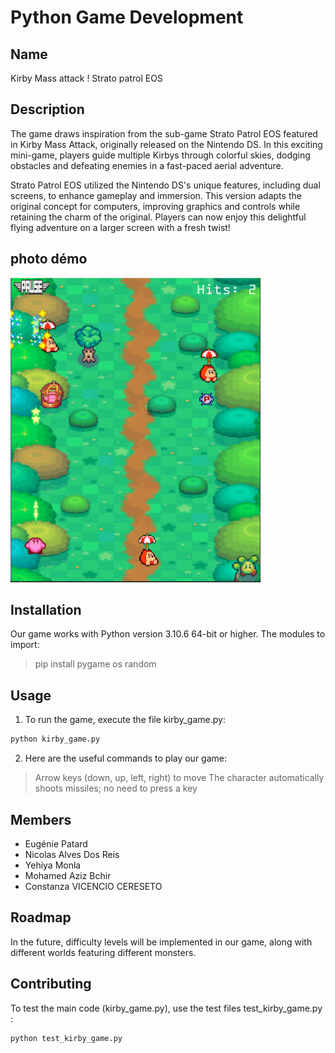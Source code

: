 # Python Game Development

## Name
Kirby Mass attack ! Strato patrol EOS

## Description
The game draws inspiration from the sub-game Strato Patrol EOS featured in Kirby Mass Attack, originally released on the Nintendo DS. In this exciting mini-game, players guide multiple Kirbys through colorful skies, dodging obstacles and defeating enemies in a fast-paced aerial adventure.

Strato Patrol EOS utilized the Nintendo DS's unique features, including dual screens, to enhance gameplay and immersion. This version adapts the original concept for computers, improving graphics and controls while retaining the charm of the original. Players can now enjoy this delightful flying adventure on a larger screen with a fresh twist!

## photo démo
<img src="Views_game/Playing_01_view.png" alt="Alt text" width="400"/>

## Installation
Our game works with Python version 3.10.6 64-bit or higher.
The modules to import:
>pip install pygame os random

## Usage
1. To run the game, execute the file kirby_game.py: 

```bash
python kirby_game.py
```

2. Here are the useful commands to play our game:
> Arrow keys (down, up, left, right) to move
> The character automatically shoots missiles; no need to press a key

## Members
- Eugénie Patard
- Nicolas Alves Dos Reis
- Yehiya Monla
- Mohamed Aziz Bchir
- Constanza VICENCIO CERESETO

## Roadmap
In the future, difficulty levels will be implemented in our game, along with different worlds featuring different monsters.

## Contributing
To test the main code (kirby_game.py), use the test files test_kirby_game.py :
```bash
python test_kirby_game.py
```


